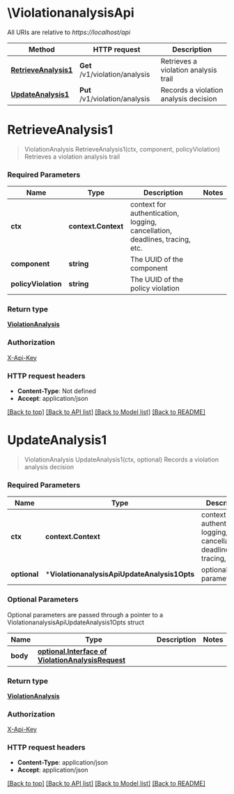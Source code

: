 # \ViolationanalysisApi

All URIs are relative to *https://localhost/api*

Method | HTTP request | Description
------------- | ------------- | -------------
[**RetrieveAnalysis1**](ViolationanalysisApi.md#RetrieveAnalysis1) | **Get** /v1/violation/analysis | Retrieves a violation analysis trail
[**UpdateAnalysis1**](ViolationanalysisApi.md#UpdateAnalysis1) | **Put** /v1/violation/analysis | Records a violation analysis decision


# **RetrieveAnalysis1**
> ViolationAnalysis RetrieveAnalysis1(ctx, component, policyViolation)
Retrieves a violation analysis trail



### Required Parameters

Name | Type | Description  | Notes
------------- | ------------- | ------------- | -------------
 **ctx** | **context.Context** | context for authentication, logging, cancellation, deadlines, tracing, etc.
  **component** | **string**| The UUID of the component | 
  **policyViolation** | **string**| The UUID of the policy violation | 

### Return type

[**ViolationAnalysis**](ViolationAnalysis.md)

### Authorization

[X-Api-Key](../README.md#X-Api-Key)

### HTTP request headers

 - **Content-Type**: Not defined
 - **Accept**: application/json

[[Back to top]](#) [[Back to API list]](../README.md#documentation-for-api-endpoints) [[Back to Model list]](../README.md#documentation-for-models) [[Back to README]](../README.md)

# **UpdateAnalysis1**
> ViolationAnalysis UpdateAnalysis1(ctx, optional)
Records a violation analysis decision



### Required Parameters

Name | Type | Description  | Notes
------------- | ------------- | ------------- | -------------
 **ctx** | **context.Context** | context for authentication, logging, cancellation, deadlines, tracing, etc.
 **optional** | ***ViolationanalysisApiUpdateAnalysis1Opts** | optional parameters | nil if no parameters

### Optional Parameters
Optional parameters are passed through a pointer to a ViolationanalysisApiUpdateAnalysis1Opts struct

Name | Type | Description  | Notes
------------- | ------------- | ------------- | -------------
 **body** | [**optional.Interface of ViolationAnalysisRequest**](ViolationAnalysisRequest.md)|  | 

### Return type

[**ViolationAnalysis**](ViolationAnalysis.md)

### Authorization

[X-Api-Key](../README.md#X-Api-Key)

### HTTP request headers

 - **Content-Type**: application/json
 - **Accept**: application/json

[[Back to top]](#) [[Back to API list]](../README.md#documentation-for-api-endpoints) [[Back to Model list]](../README.md#documentation-for-models) [[Back to README]](../README.md)

